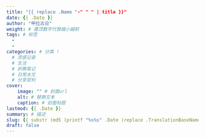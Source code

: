 ```yaml
---
title: "{{ replace .Name "-" " " | title }}"
date: {{ .Date }}
author: "甲拉古日"
weight: # 置顶数字代替越小越前
tags: # 标签
  - 
  - 
categories: # 分类 ! 
  # 灵感记录
  # 生活
  # 折腾笔记
  # 日常水文
  # 分享安利
cover:
    image: "" # 封面url
    alt: # 替换文本
    caption: # 封面标题
lastmod: {{ .Date }}
summary: # 描述
slug: {{ substr (md5 (printf "%s%s" .Date (replace .TranslationBaseName "-" " " | title))) 4 6 }} # 手动永久链接
draft: false
---
```

